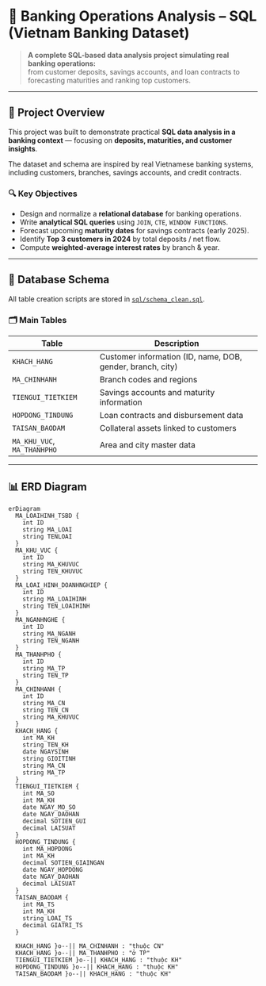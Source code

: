 # 🏦 Banking Operations Analysis – SQL (Vietnam Banking Dataset)

> **A complete SQL-based data analysis project simulating real banking operations:**  
> from customer deposits, savings accounts, and loan contracts to forecasting maturities and ranking top customers.

---

## 💼 Project Overview

This project was built to demonstrate practical **SQL data analysis in a banking context** — focusing on **deposits, maturities, and customer insights**.

The dataset and schema are inspired by real Vietnamese banking systems, including customers, branches, savings accounts, and credit contracts.

### 🔍 Key Objectives
- Design and normalize a **relational database** for banking operations.  
- Write **analytical SQL queries** using `JOIN`, `CTE`, `WINDOW FUNCTIONS`.  
- Forecast upcoming **maturity dates** for savings contracts (early 2025).  
- Identify **Top 3 customers in 2024** by total deposits / net flow.  
- Compute **weighted-average interest rates** by branch & year.  

---

## 🧱 Database Schema

All table creation scripts are stored in [`sql/schema_clean.sql`](./sql/schema_clean.sql).

### 🗂️ Main Tables
| Table | Description |
|--------|--------------|
| `KHACH_HANG` | Customer information (ID, name, DOB, gender, branch, city) |
| `MA_CHINHANH` | Branch codes and regions |
| `TIENGUI_TIETKIEM` | Savings accounts and maturity information |
| `HOPDONG_TINDUNG` | Loan contracts and disbursement data |
| `TAISAN_BAODAM` | Collateral assets linked to customers |
| `MA_KHU_VUC`, `MA_THANHPHO` | Area and city master data |

---

## 📊 ERD Diagram

```mermaid
erDiagram
  MA_LOAIHINH_TSBD {
    int ID
    string MA_LOAI
    string TENLOAI
  }
  MA_KHU_VUC {
    int ID
    string MA_KHUVUC
    string TEN_KHUVUC
  }
  MA_LOAI_HINH_DOANHNGHIEP {
    int ID
    string MA_LOAIHINH
    string TEN_LOAIHINH
  }
  MA_NGANHNGHE {
    int ID
    string MA_NGANH
    string TEN_NGANH
  }
  MA_THANHPHO {
    int ID
    string MA_TP
    string TEN_TP
  }
  MA_CHINHANH {
    int ID
    string MA_CN
    string TEN_CN
    string MA_KHUVUC
  }
  KHACH_HANG {
    int MA_KH
    string TEN_KH
    date NGAYSINH
    string GIOITINH
    string MA_CN
    string MA_TP
  }
  TIENGUI_TIETKIEM {
    int MA_SO
    int MA_KH
    date NGAY_MO_SO
    date NGAY_DAOHAN
    decimal SOTIEN_GUI
    decimal LAISUAT
  }
  HOPDONG_TINDUNG {
    int MA_HOPDONG
    int MA_KH
    decimal SOTIEN_GIAINGAN
    date NGAY_HOPDONG
    date NGAY_DAOHAN
    decimal LAISUAT
  }
  TAISAN_BAODAM {
    int MA_TS
    int MA_KH
    string LOAI_TS
    decimal GIATRI_TS
  }

  KHACH_HANG }o--|| MA_CHINHANH : "thuộc CN"
  KHACH_HANG }o--|| MA_THANHPHO : "ở TP"
  TIENGUI_TIETKIEM }o--|| KHACH_HANG : "thuộc KH"
  HOPDONG_TINDUNG }o--|| KHACH_HANG : "thuộc KH"
  TAISAN_BAODAM }o--|| KHACH_HANG : "thuộc KH"
